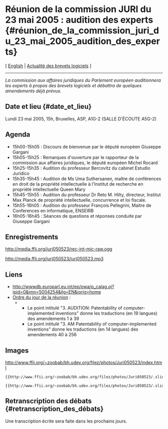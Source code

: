 # Réunion de la commission JURI du 23 mai 2005 : audition des experts {#réunion_de_la_commission_juri_du_23_mai_2005_audition_des_experts}

\[ [ English](Juri050523En "wikilink") \| [ Actualité des brevets
logiciels](SwpatcninoFr "wikilink") \]

------------------------------------------------------------------------

*La commission aux affaires juridiques du Parlement européen
auditionnera les experts à propos des brevets logiciels et débattra de
quelques amendements déjà prévus.*

## Date et lieu {#date_et_lieu}

Lundi 23 mai 2005, 15h, Bruxelles, ASP, A1G-2 (SALLE D\'ÉCOUTE A5G-2)

## Agenda

-   15h00-15h05 : Discours de bienvenue par le député européen Giuseppe
    Gargani
-   15h05-15h25 : Remarques d\'ouverture par le rapporteur de la
    commission aux affaires juridiques, le député européen Michel Rocard
-   15h25-15h35 : Audition du professeur Bercovitz du cabinet Estudio
    Juridico
-   15h35-15h45 : Audition de Ms Uma Suthersanen, maître de conférences
    en droit de la propriété intellectuelle à l\'Institut de recherche
    en propriété intellectuelle Queen Mary
-   15h45-15h55 : Audition du professeur Dr Reto M. Hilty, directeur,
    Institut Max Planck de propriété intellectuelle, concurrence et loi
    fiscale.
-   15h55-16h05 : Audition du professeur François Pellegrini, Maitre de
    Conferences en informatique, ENSEIRB
-   16h05-16h45 : Séances de questions et réponses conduite par Giuseppe
    Gargani

## Enregistrements

<http://media.ffii.org/juri050523/rec-int-mic-raw.ogg>

<http://media.ffii.org/juri050523/juri050523.mp3>

## Liens

-   <http://wwwdb.europarl.eu.int/ep/owa/p_calag.oj?ipid=0&imn=5004254&ilg=EN&iorig=home>
-   [Ordre du jour de la
    réunion](http://www.europarl.eu.int/meetdocs/2004_2009/organes/JURI/JURI_20050523_1500_audition.htm "wikilink")
    :
    -   -   Le point intitulé \"3. AUDITION: Patentability of
            computer-implemented inventions\" donne les traductions (en
            19 langues) des amendements 1 à 39
        -   Le point intitulé \"3. AM Patentability of
            computer-implemented inventions\" donne les traductions (en
            14 langues) des amendements 40 à 256

## Images

<http://www.ffii.org/~zoobab/bh.udev.org/filez/photos/Juri050523/index.html>

```{=mediawiki}
{{http://www.ffii.org/~zoobab/bh.udev.org/filez/photos/Juri050523/.slide_pict1141.jpg}}
```
```{=mediawiki}
{{http://www.ffii.org/~zoobab/bh.udev.org/filez/photos/Juri050523/.slide_pict1139.jpg}}
```
## Retranscription des débats {#retranscription_des_débats}

Une transcription écrite sera faite dans les prochains jours.
